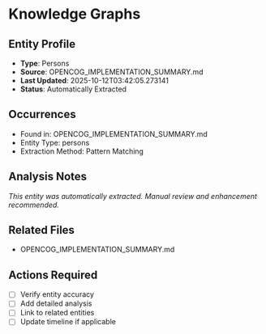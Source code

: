 # Knowledge Graphs

## Entity Profile
- **Type**: Persons
- **Source**: OPENCOG_IMPLEMENTATION_SUMMARY.md
- **Last Updated**: 2025-10-12T03:42:05.273141
- **Status**: Automatically Extracted

## Occurrences
- Found in: OPENCOG_IMPLEMENTATION_SUMMARY.md
- Entity Type: persons
- Extraction Method: Pattern Matching

## Analysis Notes
*This entity was automatically extracted. Manual review and enhancement recommended.*

## Related Files
- OPENCOG_IMPLEMENTATION_SUMMARY.md

## Actions Required
- [ ] Verify entity accuracy
- [ ] Add detailed analysis
- [ ] Link to related entities
- [ ] Update timeline if applicable

